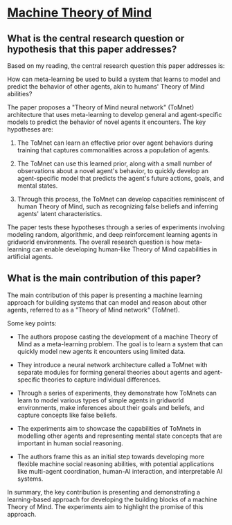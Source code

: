 # [Machine Theory of Mind](https://arxiv.org/abs/1802.07740v2)

## What is the central research question or hypothesis that this paper addresses?

 Based on my reading, the central research question this paper addresses is:

How can meta-learning be used to build a system that learns to model and predict the behavior of other agents, akin to humans' Theory of Mind abilities?

The paper proposes a "Theory of Mind neural network" (ToMnet) architecture that uses meta-learning to develop general and agent-specific models to predict the behavior of novel agents it encounters. The key hypotheses are:

1) The ToMnet can learn an effective prior over agent behaviors during training that captures commonalities across a population of agents. 

2) The ToMnet can use this learned prior, along with a small number of observations about a novel agent's behavior, to quickly develop an agent-specific model that predicts the agent's future actions, goals, and mental states.

3) Through this process, the ToMnet can develop capacities reminiscent of human Theory of Mind, such as recognizing false beliefs and inferring agents' latent characteristics. 

The paper tests these hypotheses through a series of experiments involving modeling random, algorithmic, and deep reinforcement learning agents in gridworld environments. The overall research question is how meta-learning can enable developing human-like Theory of Mind capabilities in artificial agents.


## What is the main contribution of this paper?

 The main contribution of this paper is presenting a machine learning approach for building systems that can model and reason about other agents, referred to as a "Theory of Mind network" (ToMnet).

Some key points:

- The authors propose casting the development of a machine Theory of Mind as a meta-learning problem. The goal is to learn a system that can quickly model new agents it encounters using limited data.

- They introduce a neural network architecture called a ToMnet with separate modules for forming general theories about agents and agent-specific theories to capture individual differences. 

- Through a series of experiments, they demonstrate how ToMnets can learn to model various types of simple agents in gridworld environments, make inferences about their goals and beliefs, and capture concepts like false beliefs.

- The experiments aim to showcase the capabilities of ToMnets in modelling other agents and representing mental state concepts that are important in human social reasoning.

- The authors frame this as an initial step towards developing more flexible machine social reasoning abilities, with potential applications like multi-agent coordination, human-AI interaction, and interpretable AI systems.

In summary, the key contribution is presenting and demonstrating a learning-based approach for developing the building blocks of a machine Theory of Mind. The experiments aim to highlight the promise of this approach.
